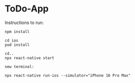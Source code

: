 # ToDo-App

Instructions to run:

    npm install 
    
    cd ios
    pod install
     
    cd..
    npx react-native start

    new terminal:
    
    npx react-native run-ios --simulator="iPhone 16 Pro Max"
